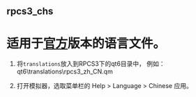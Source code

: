 ﻿## rpcs3_chs

# 适用于[**官方**](https://rpcs3.net/)版本的语言文件。

1. 将`translations`放入到RPCS3下的qt6目录中， 例如： qt6\translations\rpcs3_zh_CN.qm

2. 打开模拟器，选取菜单栏的 Help > Language > Chinese 应用。
